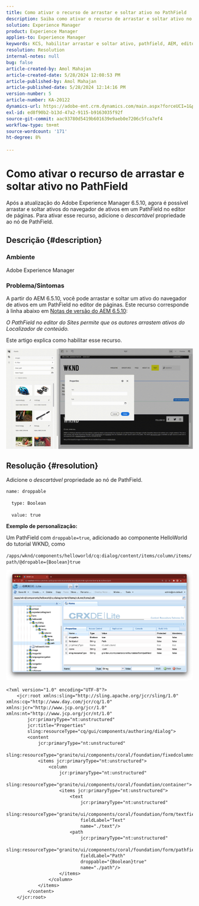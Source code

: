 ```yaml
---
title: Como ativar o recurso de arrastar e soltar ativo no PathField
description: Saiba como ativar o recurso de arrastar e soltar ativo no PathField no editor de páginas.
solution: Experience Manager
product: Experience Manager
applies-to: Experience Manager
keywords: KCS, habilitar arrastar e soltar ativo, pathfield, AEM, editor de páginas
resolution: Resolution
internal-notes: null
bug: false
article-created-by: Amol Mahajan
article-created-date: 5/28/2024 12:08:53 PM
article-published-by: Amol Mahajan
article-published-date: 5/28/2024 12:14:16 PM
version-number: 5
article-number: KA-20122
dynamics-url: https://adobe-ent.crm.dynamics.com/main.aspx?forceUCI=1&pagetype=entityrecord&etn=knowledgearticle&id=c9dc6c09-eb1c-ef11-840a-6045bd06fa9d
exl-id: ed8f90b2-b13d-47a2-9115-b9163035f92f
source-git-commit: aac93780d5419b601639e9aeb0e7206c5fca7ef4
workflow-type: tm+mt
source-wordcount: '171'
ht-degree: 8%

---
```


# Como ativar o recurso de arrastar e soltar ativo no PathField


Após a atualização do Adobe Experience Manager 6.5.10, agora é possível arrastar e soltar ativos do navegador de ativos em um PathField no editor de páginas. Para ativar esse recurso, adicione o *descartável* propriedade ao nó de PathField.

## Descrição {#description}


### Ambiente

Adobe Experience Manager

### Problema/Sintomas

A partir do AEM 6.5.10, você pode arrastar e soltar um ativo do navegador de ativos em um PathField no editor de páginas. Este recurso corresponde à linha abaixo em [Notas de versão do AEM 6.5.10](https://experienceleague.adobe.com/docs/experience-manager-65/content/release-notes/service-pack/6-5-10.html?lang=en):

*O PathField no editor do Sites permite que os autores arrastem ativos do Localizador de conteúdo.*

Este artigo explica como habilitar esse recurso.

![](assets/___d4dc6c09-eb1c-ef11-840a-6045bd06fa9d___.gif)


## Resolução {#resolution}


Adicione o *descartável* propriedade ao nó de PathField.


```
name: droppable

  type: Boolean

  value: true
```


<b>Exemplo de personalização:</b>

Um PathField com `droppable=true`, adicionado ao componente HelloWorld do tutorial WKND, como

`/apps/wknd/components/helloworld/cq:dialog/content/items/column/items/path/@dropable={Boolean}true`

![](assets/6106400f-2b07-ed11-82e4-00224808e483.png)


```
<?xml version="1.0" encoding="UTF-8"?>
    <jcr:root xmlns:sling="http://sling.apache.org/jcr/sling/1.0" xmlns:cq="http://www.day.com/jcr/cq/1.0" xmlns:jcr="http://www.jcp.org/jcr/1.0" xmlns:nt="http://www.jcp.org/jcr/nt/1.0"
        jcr:primaryType="nt:unstructured"
        jcr:title="Properties"
        sling:resourceType="cq/gui/components/authoring/dialog">
        <content
            jcr:primaryType="nt:unstructured"
            sling:resourceType="granite/ui/components/coral/foundation/fixedcolumns">
            <items jcr:primaryType="nt:unstructured">
                <column
                    jcr:primaryType="nt:unstructured"
                    sling:resourceType="granite/ui/components/coral/foundation/container">
                    <items jcr:primaryType="nt:unstructured">
                        <text
                            jcr:primaryType="nt:unstructured"
                            sling:resourceType="granite/ui/components/coral/foundation/form/textfield"
                            fieldLabel="Text"
                            name="./text"/>
                        <path
                            jcr:primaryType="nt:unstructured"
                            sling:resourceType="granite/ui/components/coral/foundation/form/pathfield"
                            fieldLabel="Path"
                            droppable="{Boolean}true"
                            name="./path"/>
                    </items>
                </column>
            </items>
        </content>
    </jcr:root>
```
